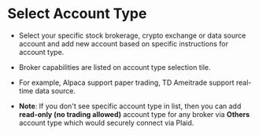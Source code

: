 # Select Account Type
 
 

- Select your specific stock brokerage, crypto exchange or data source account and add new account based on specific instructions for account type. 
- Broker capabilities are listed on account type selection tile. 
- For example, Alpaca support paper trading, TD Ameitrade support real-time data source.
  
  
- **Note**: If you don't see specific account type in list, then you can add **read-only (no trading allowed)** account type for any broker via **Others** account type which would securely connect via Plaid.
